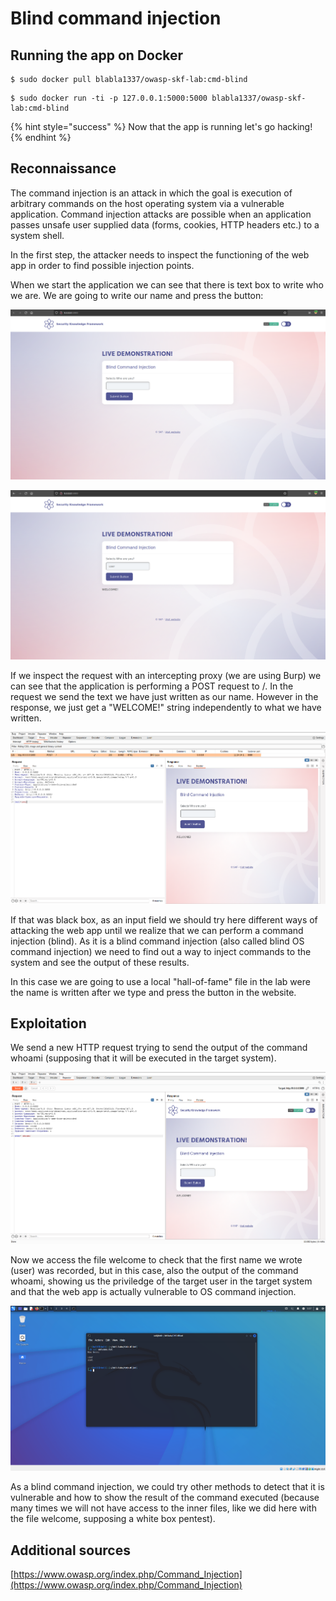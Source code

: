# Blind command injection

## Running the app on Docker

```
$ sudo docker pull blabla1337/owasp-skf-lab:cmd-blind
```

```
$ sudo docker run -ti -p 127.0.0.1:5000:5000 blabla1337/owasp-skf-lab:cmd-blind
```

{% hint style="success" %}
Now that the app is running let's go hacking!
{% endhint %}

## Reconnaissance

The command injection is an attack in which the goal is execution of arbitrary commands on the host operating system via a vulnerable application. Command injection attacks are possible when an application passes unsafe user supplied data (forms, cookies, HTTP headers etc.) to a system shell.

In the first step, the attacker needs to inspect the functioning of the web app in order to find possible injection points.

When we start the application we can see that there is text box to write who we are. We are going to write our name and press the button:

![](../../.gitbook/assets/python/CMD-Blind/1.png)

![](../../.gitbook/assets/python/CMD-Blind/2.png)

If we inspect the request with an intercepting proxy (we are using Burp) we can see that the application is performing a POST request to /. In the request we send the text we have just written as our name. However in the response, we just get a "WELCOME!" string independently to what we have written.

![](../../.gitbook/assets/python/CMD-Blind/3.png)

If that was black box, as an input field we should try here different ways of attacking the web app until we realize that we can perform a command injection (blind). As it is a blind command injection (also called blind OS command injection) we need to find out a way to inject commands to the system and see the output of these results.

In this case we are going to use a local "hall-of-fame" file in the lab were the name is written after we type and press the button in the website.

## Exploitation

We send a new HTTP request trying to send the output of the command whoami (supposing that it will be executed in the target system).

![](../../.gitbook/assets/python/CMD-Blind/4.png)

Now we access the file welcome to check that the first name we wrote (user) was recorded, but in this case, also the output of the command whoami, showing us the priviledge of the target user in the target system and that the web app is actually vulnerable to OS command injection.

![](../../.gitbook/assets/python/CMD-Blind/5.png)

As a blind command injection, we could try other methods to detect that it is vulnerable and how to show the result of the command executed (because many times we will not have access to the inner files, like we did here with the file welcome, supposing a white box pentest).

## Additional sources

[https://www.owasp.org/index.php/Command_Injection](https://www.owasp.org/index.php/Command_Injection)
